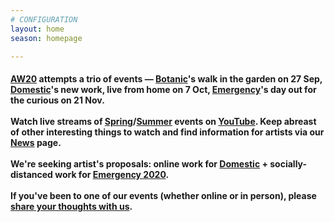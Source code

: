 ```yaml
---
# CONFIGURATION
layout: home
season: homepage

---
```

#### [AW20](/current/2020-autumnwinter) attempts a trio of events — [Botanic](/current/2020-autumnwinter/botanic)'s walk in the garden on 27 Sep, [Domestic](/current/2020-domestic)'s new work, live from home on 7 Oct, [Emergency](/current/2020-emergency)'s day out for the curious on 21 Nov.<br><br>Watch live streams of [Spring](/archive/2020-spring)/[Summer](/archive/2020-summer) events on <a href="http://bit.ly/YTwarnmcr" target="_blank">YouTube</a>. Keep abreast of other interesting things to watch and find information for artists via our [News](/news) page.<br><br>We're seeking artist's proposals: online work for [Domestic](/hab/domestic) + socially-distanced work for [Emergency 2020](/hab/emergency).<br><br>If you've been to one of our events (whether online or in person), please <a href="http://bit.ly/warnmcrfeedback" target="_blank">share your thoughts with us</a>.
